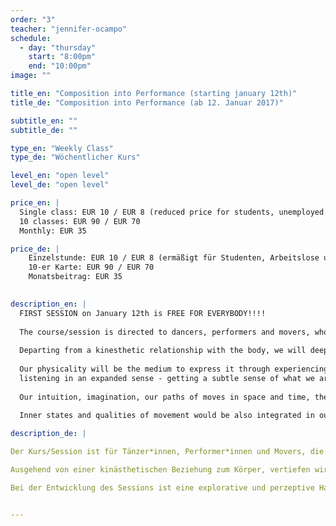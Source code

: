 ```yaml
---
order: "3"
teacher: "jennifer-ocampo"
schedule:
  - day: "thursday"
    start: "8:00pm"
    end: "10:00pm"
image: ""

title_en: "Composition into Performance (starting january 12th)"
title_de: "Composition into Performance (ab 12. Januar 2017)"

subtitle_en: ""
subtitle_de: ""

type_en: "Weekly Class"
type_de: "Wöchentlicher Kurs"

level_en: "open level"
level_de: "open level"

price_en: |
  Single class: EUR 10 / EUR 8 (reduced price for students, unemployed and profi dancers)  
  10 classes: EUR 90 / EUR 70  
  Monthly: EUR 35  

price_de: |
    Einzelstunde: EUR 10 / EUR 8 (ermäßigt für Studenten, Arbeitslose und Profitänzer)  
    10-er Karte: EUR 90 / EUR 70  
    Monatsbeitrag: EUR 35    
 

description_en: |
  FIRST SESSION on January 12th is FREE FOR EVERYBODY!!!!
  
  The course/session is directed to dancers, performers and movers, who are interested on the praxis of improvisation, instant composition and performance.
  
  Departing from a kinesthetic relationship with the body, we will deepen the connection between our creative being and our body/mind. 
  
  Our physicality will be the medium to express it through experiencing the instant. We will focus on abilities such as:
  listening in an expanded sense - getting a subtle sense of what we are composing at the present moment -, tuning into others - listening and sending out to fellow performers and to the space - becoming able to lead and follow - getting a sure sense of timing/rhythm/space - understanding of beginnings and endings of phrases - visualizing contexts and dramaturgy in our compositions.
  
  Our intuition, imagination, our paths of moves in space and time, the resonance of our physical actions become also tools for our practice.
  
  Inner states and qualities of movement would be also integrated in our performative research.

description_de: |

Der Kurs/Session ist für Tänzer*innen, Performer*innen und Movers, die die Bewegung von unterschiedlichen Dynamiken und Zuständen in der Praxis der Improvisation und Instant Composition erleben wollen.

Ausgehend von einer kinästhetischen Beziehung zum Körper, vertiefen wir die Verbindung des kreativen Seins mit unserem Körper / Verstand. Das Physikalische wird das wichtigste Ausdrucksmittel der Schwellenzustände jedes Moment sein. Dies wird aus dem Zentrum des Körpers in den Raum hinaus gerichtet, in Beziehung mit der Zeit und der Vorstellungskraft. Wir werden Fähigkeiten abstimmen, wie das Bewusstsein, vom dem was wir genau tun während wir improvisieren, das Zuhören verfeinern und die weiten Sinne der Zusammensetzung des Augenblicks bereichern, die Einstimmung auf andere, mit dem Raum und den Betrachter*innen/ Publikum. Wir werden das Empfangen / Senden, das Führen und Folgen, das Betätigen und Hemmen üben und verfeinern. DasTiming / der Rhythmus unserer Kompositionen, das Verständnis der Anfänge und Enden in individuellen und kollektiven Sätzen, das Verständnis des Kontext und die sich abzeichnende Dramaturgie jeder Zusammensetzung / Composition werden auch im Fokus liegen.

Bei der Entwicklung des Sessions ist eine explorative und perzeptive Haltung erforderlich. Der Bezug zu unserer Intuition, erzeugter Energie, den räumlichen und zeitlichen Körperzeichnungen und der Resonanz aus den Bewegungen als Werkzeuge für unser Bewegungsmaterial. Die Individualität sowie die Kollektivität werden dauerhaft wahrgenommen. 


---
```

